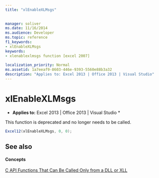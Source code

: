 ```yaml
---
title: "xlEnableXLMsgs"
 
 
manager: soliver
ms.date: 11/16/2014
ms.audience: Developer
ms.topic: reference
f1_keywords:
- xlEnableXLMsgs
keywords:
- xlenablexlmsgs function [excel 2007]
 
localization_priority: Normal
ms.assetid: 1a7eeaf9-8603-446e-9393-5560e88b3a32
description: "Applies to: Excel 2013 | Office 2013 | Visual Studio"
---
```


# xlEnableXLMsgs

 * **Applies to:** Excel 2013 | Office 2013 | Visual Studio * 
  
This function is deprecated and no longer needs to be called.
  
```cs
Excel12(xlEnableXLMsgs, 0, 0);
```

## See also

#### Concepts

[C API Functions That Can Be Called Only from a DLL or XLL](c-api-functions-that-can-be-called-only-from-a-dll-or-xll.md)

